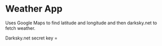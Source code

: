 # Weather App

Uses Google Maps to find latitude and longitude and then darksky.net to fetch weather.

Darksky.net secret key =
